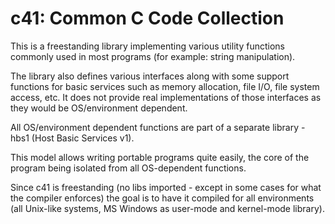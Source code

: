 c41: Common C Code Collection
===

This is a freestanding library implementing various utility functions commonly
used in most programs (for example: string manipulation).

The library also defines various interfaces along with some support functions
for basic services such as memory allocation, file I/O, file system access, 
etc. It does not provide real implementations of those interfaces as they would
be OS/environment dependent.

All OS/environment dependent functions are part of a separate library - hbs1
(Host Basic Services v1). 

This model allows writing portable programs quite easily, the core of the 
program being isolated from all OS-dependent functions.

Since c41 is freestanding (no libs imported - except in some cases for what
the compiler enforces) the goal is to have it compiled for all environments
(all Unix-like systems, MS Windows as user-mode and kernel-mode library).
